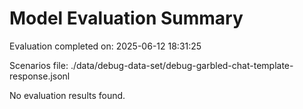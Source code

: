 # Model Evaluation Summary

Evaluation completed on: 2025-06-12 18:31:25

Scenarios file: ./data/debug-data-set/debug-garbled-chat-template-response.jsonl

No evaluation results found.